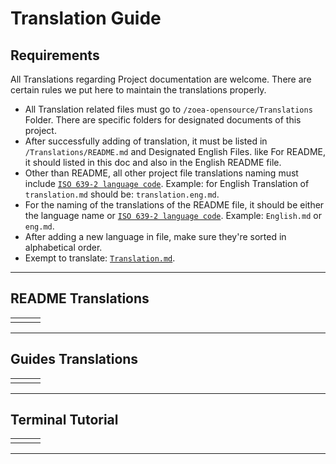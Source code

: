 # Translation Guide

## Requirements

All Translations regarding Project documentation are welcome. There are certain rules we put here to maintain the translations properly.

- All Translation related files must go to `/zoea-opensource/Translations` Folder. There are specific folders for designated documents of this project.
- After successfully adding of translation, it must be listed in `/Translations/README.md` and Designated English Files. like For README, it should listed in this doc and also in the English README file.
- Other than README, all other project file translations naming must include [`ISO 639-2 language code`](https://en.wikipedia.org/wiki/List_of_ISO_639-2_codes). Example: for English Translation of `translation.md` should be: `translation.eng.md`.
- For the naming of the translations of the README file, it should be either the language name or [`ISO 639-2 language code`](https://en.wikipedia.org/wiki/List_of_ISO_639-2_codes). Example: `English.md` or `eng.md`.
- After adding a new language in file, make sure they're sorted in alphabetical order.
- Exempt to translate: [`Translation.md`](README.md).

---

## README Translations

<!--- readme translations will be listed here:

What will be listed? the language the translation has been made in, for example, |english|swahili|french| and so on 

-->

||||
|----|----|----|
|||
---

## Guides Translations

||||
|----|----|----|
|||

---

## Terminal Tutorial

||||
|----|----|----|
|||

---
